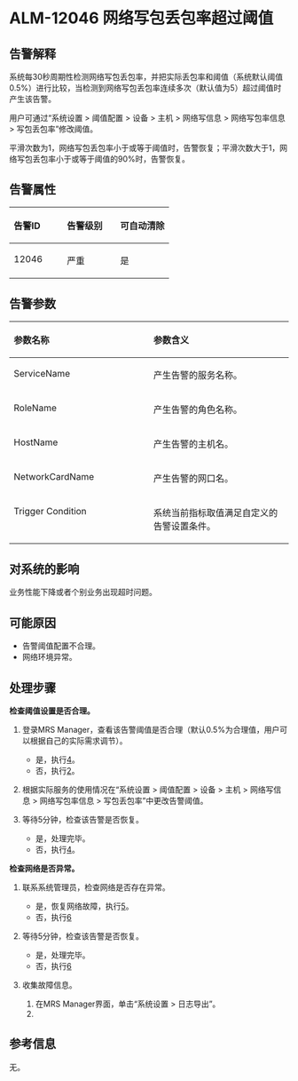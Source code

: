 # ALM-12046 网络写包丢包率超过阈值<a name="ZH-CN_TOPIC_0093195095"></a>

## 告警解释<a name="zh-cn_topic_0087154374_zh-cn_topic_0087039332_section63708257"></a>

系统每30秒周期性检测网络写包丢包率，并把实际丢包率和阈值（系统默认阈值0.5%）进行比较，当检测到网络写包丢包率连续多次（默认值为5）超过阈值时产生该告警。

用户可通过“系统设置 \> 阈值配置 \> 设备 \> 主机 \> 网络写信息 \> 网络写包率信息 \> 写包丢包率”修改阈值。

平滑次数为1，网络写包丢包率小于或等于阈值时，告警恢复；平滑次数大于1，网络写包丢包率小于或等于阈值的90%时，告警恢复。

## 告警属性<a name="zh-cn_topic_0087154374_zh-cn_topic_0087039332_section36503402"></a>

<a name="zh-cn_topic_0087154374_zh-cn_topic_0087039332_table51259837"></a>
<table><thead align="left"><tr id="zh-cn_topic_0087154374_zh-cn_topic_0087039332_row11203870"><th class="cellrowborder" valign="top" width="33.33333333333333%" id="mcps1.1.4.1.1"><p id="zh-cn_topic_0087154374_zh-cn_topic_0087039332_p35098282"><a name="zh-cn_topic_0087154374_zh-cn_topic_0087039332_p35098282"></a><a name="zh-cn_topic_0087154374_zh-cn_topic_0087039332_p35098282"></a>告警ID</p>
</th>
<th class="cellrowborder" valign="top" width="33.33333333333333%" id="mcps1.1.4.1.2"><p id="zh-cn_topic_0087154374_zh-cn_topic_0087039332_p24388590"><a name="zh-cn_topic_0087154374_zh-cn_topic_0087039332_p24388590"></a><a name="zh-cn_topic_0087154374_zh-cn_topic_0087039332_p24388590"></a>告警级别</p>
</th>
<th class="cellrowborder" valign="top" width="33.33333333333333%" id="mcps1.1.4.1.3"><p id="zh-cn_topic_0087154374_zh-cn_topic_0087039332_p29318803"><a name="zh-cn_topic_0087154374_zh-cn_topic_0087039332_p29318803"></a><a name="zh-cn_topic_0087154374_zh-cn_topic_0087039332_p29318803"></a>可自动清除</p>
</th>
</tr>
</thead>
<tbody><tr id="zh-cn_topic_0087154374_zh-cn_topic_0087039332_row26012865"><td class="cellrowborder" valign="top" width="33.33333333333333%" headers="mcps1.1.4.1.1 "><p id="zh-cn_topic_0087154374_zh-cn_topic_0087039332_p26667295"><a name="zh-cn_topic_0087154374_zh-cn_topic_0087039332_p26667295"></a><a name="zh-cn_topic_0087154374_zh-cn_topic_0087039332_p26667295"></a>12046</p>
</td>
<td class="cellrowborder" valign="top" width="33.33333333333333%" headers="mcps1.1.4.1.2 "><p id="zh-cn_topic_0087154374_zh-cn_topic_0087039332_p12567253"><a name="zh-cn_topic_0087154374_zh-cn_topic_0087039332_p12567253"></a><a name="zh-cn_topic_0087154374_zh-cn_topic_0087039332_p12567253"></a>严重</p>
</td>
<td class="cellrowborder" valign="top" width="33.33333333333333%" headers="mcps1.1.4.1.3 "><p id="zh-cn_topic_0087154374_zh-cn_topic_0087039332_p11314572"><a name="zh-cn_topic_0087154374_zh-cn_topic_0087039332_p11314572"></a><a name="zh-cn_topic_0087154374_zh-cn_topic_0087039332_p11314572"></a>是</p>
</td>
</tr>
</tbody>
</table>

## 告警参数<a name="zh-cn_topic_0087154374_zh-cn_topic_0087039332_section60095170"></a>

<a name="zh-cn_topic_0087154374_zh-cn_topic_0087039332_table44065131"></a>
<table><thead align="left"><tr id="zh-cn_topic_0087154374_zh-cn_topic_0087039332_row57092581"><th class="cellrowborder" valign="top" width="50%" id="mcps1.1.3.1.1"><p id="zh-cn_topic_0087154374_zh-cn_topic_0087039332_p61096309"><a name="zh-cn_topic_0087154374_zh-cn_topic_0087039332_p61096309"></a><a name="zh-cn_topic_0087154374_zh-cn_topic_0087039332_p61096309"></a>参数名称</p>
</th>
<th class="cellrowborder" valign="top" width="50%" id="mcps1.1.3.1.2"><p id="zh-cn_topic_0087154374_zh-cn_topic_0087039332_p49853969"><a name="zh-cn_topic_0087154374_zh-cn_topic_0087039332_p49853969"></a><a name="zh-cn_topic_0087154374_zh-cn_topic_0087039332_p49853969"></a>参数含义</p>
</th>
</tr>
</thead>
<tbody><tr id="zh-cn_topic_0087154374_zh-cn_topic_0087039332_row11639714"><td class="cellrowborder" valign="top" width="50%" headers="mcps1.1.3.1.1 "><p id="zh-cn_topic_0087154374_zh-cn_topic_0087039332_p3292816"><a name="zh-cn_topic_0087154374_zh-cn_topic_0087039332_p3292816"></a><a name="zh-cn_topic_0087154374_zh-cn_topic_0087039332_p3292816"></a>ServiceName</p>
</td>
<td class="cellrowborder" valign="top" width="50%" headers="mcps1.1.3.1.2 "><p id="zh-cn_topic_0087154374_zh-cn_topic_0087039332_p65391554"><a name="zh-cn_topic_0087154374_zh-cn_topic_0087039332_p65391554"></a><a name="zh-cn_topic_0087154374_zh-cn_topic_0087039332_p65391554"></a>产生告警的服务名称。</p>
</td>
</tr>
<tr id="zh-cn_topic_0087154374_zh-cn_topic_0087039332_row51653081"><td class="cellrowborder" valign="top" width="50%" headers="mcps1.1.3.1.1 "><p id="zh-cn_topic_0087154374_zh-cn_topic_0087039332_p23149996"><a name="zh-cn_topic_0087154374_zh-cn_topic_0087039332_p23149996"></a><a name="zh-cn_topic_0087154374_zh-cn_topic_0087039332_p23149996"></a>RoleName</p>
</td>
<td class="cellrowborder" valign="top" width="50%" headers="mcps1.1.3.1.2 "><p id="zh-cn_topic_0087154374_zh-cn_topic_0087039332_p63210425"><a name="zh-cn_topic_0087154374_zh-cn_topic_0087039332_p63210425"></a><a name="zh-cn_topic_0087154374_zh-cn_topic_0087039332_p63210425"></a>产生告警的角色名称。</p>
</td>
</tr>
<tr id="zh-cn_topic_0087154374_zh-cn_topic_0087039332_row32022916"><td class="cellrowborder" valign="top" width="50%" headers="mcps1.1.3.1.1 "><p id="zh-cn_topic_0087154374_zh-cn_topic_0087039332_p43719384"><a name="zh-cn_topic_0087154374_zh-cn_topic_0087039332_p43719384"></a><a name="zh-cn_topic_0087154374_zh-cn_topic_0087039332_p43719384"></a>HostName</p>
</td>
<td class="cellrowborder" valign="top" width="50%" headers="mcps1.1.3.1.2 "><p id="zh-cn_topic_0087154374_zh-cn_topic_0087039332_p51609209"><a name="zh-cn_topic_0087154374_zh-cn_topic_0087039332_p51609209"></a><a name="zh-cn_topic_0087154374_zh-cn_topic_0087039332_p51609209"></a>产生告警的主机名。</p>
</td>
</tr>
<tr id="zh-cn_topic_0087154374_zh-cn_topic_0087039332_row61829697"><td class="cellrowborder" valign="top" width="50%" headers="mcps1.1.3.1.1 "><p id="zh-cn_topic_0087154374_zh-cn_topic_0087039332_p42149567"><a name="zh-cn_topic_0087154374_zh-cn_topic_0087039332_p42149567"></a><a name="zh-cn_topic_0087154374_zh-cn_topic_0087039332_p42149567"></a>NetworkCardName</p>
</td>
<td class="cellrowborder" valign="top" width="50%" headers="mcps1.1.3.1.2 "><p id="zh-cn_topic_0087154374_zh-cn_topic_0087039332_p58671806"><a name="zh-cn_topic_0087154374_zh-cn_topic_0087039332_p58671806"></a><a name="zh-cn_topic_0087154374_zh-cn_topic_0087039332_p58671806"></a>产生告警的网口名。</p>
</td>
</tr>
<tr id="zh-cn_topic_0087154374_zh-cn_topic_0087039332_row58284214"><td class="cellrowborder" valign="top" width="50%" headers="mcps1.1.3.1.1 "><p id="zh-cn_topic_0087154374_zh-cn_topic_0087039332_p23400856"><a name="zh-cn_topic_0087154374_zh-cn_topic_0087039332_p23400856"></a><a name="zh-cn_topic_0087154374_zh-cn_topic_0087039332_p23400856"></a>Trigger Condition</p>
</td>
<td class="cellrowborder" valign="top" width="50%" headers="mcps1.1.3.1.2 "><p id="zh-cn_topic_0087154374_zh-cn_topic_0087039332_p16421199"><a name="zh-cn_topic_0087154374_zh-cn_topic_0087039332_p16421199"></a><a name="zh-cn_topic_0087154374_zh-cn_topic_0087039332_p16421199"></a>系统当前指标取值满足自定义的告警设置条件。</p>
</td>
</tr>
</tbody>
</table>

## 对系统的影响<a name="zh-cn_topic_0087154374_zh-cn_topic_0087039332_section3985625"></a>

业务性能下降或者个别业务出现超时问题。

## 可能原因<a name="zh-cn_topic_0087154374_zh-cn_topic_0087039332_section35870633"></a>

-   告警阈值配置不合理。
-   网络环境异常。

## 处理步骤<a name="zh-cn_topic_0087154374_zh-cn_topic_0087039332_section54400241"></a>

**检查阈值设置是否合理。**

1.  登录MRS Manager，查看该告警阈值是否合理（默认0.5%为合理值，用户可以根据自己的实际需求调节）。
    -   是，执行[4](#zh-cn_topic_0087154374_zh-cn_topic_0087039332_li4369794811450)。
    -   否，执行[2](#zh-cn_topic_0087154374_zh-cn_topic_0087039332_li5699560811450)。

2.  <a name="zh-cn_topic_0087154374_zh-cn_topic_0087039332_li5699560811450"></a>根据实际服务的使用情况在“系统设置 \> 阈值配置 \> 设备 \> 主机 \> 网络写信息 \> 网络写包率信息 \> 写包丢包率”中更改告警阈值。
3.  等待5分钟，检查该告警是否恢复。
    -   是，处理完毕。
    -   否，执行[4](#zh-cn_topic_0087154374_zh-cn_topic_0087039332_li4369794811450)。


**检查网络是否异常。**

1.  <a name="zh-cn_topic_0087154374_zh-cn_topic_0087039332_li4369794811450"></a>联系系统管理员，检查网络是否存在异常。
    -   是，恢复网络故障，执行[5](#zh-cn_topic_0087154374_zh-cn_topic_0087039332_li6056359711450)。
    -   否，执行[6](#zh-cn_topic_0087154374_li29506324105448)

2.  <a name="zh-cn_topic_0087154374_zh-cn_topic_0087039332_li6056359711450"></a>等待5分钟，检查该告警是否恢复。
    -   是，处理完毕。
    -   否，执行[6](#zh-cn_topic_0087154374_li29506324105448)

3.  <a name="zh-cn_topic_0087154374_li29506324105448"></a>收集故障信息。
    1.  在MRS Manager界面，单击“系统设置 \> 日志导出”。
    2.  

## 参考信息<a name="zh-cn_topic_0087154374_zh-cn_topic_0087039332_section19840123"></a>

无。

